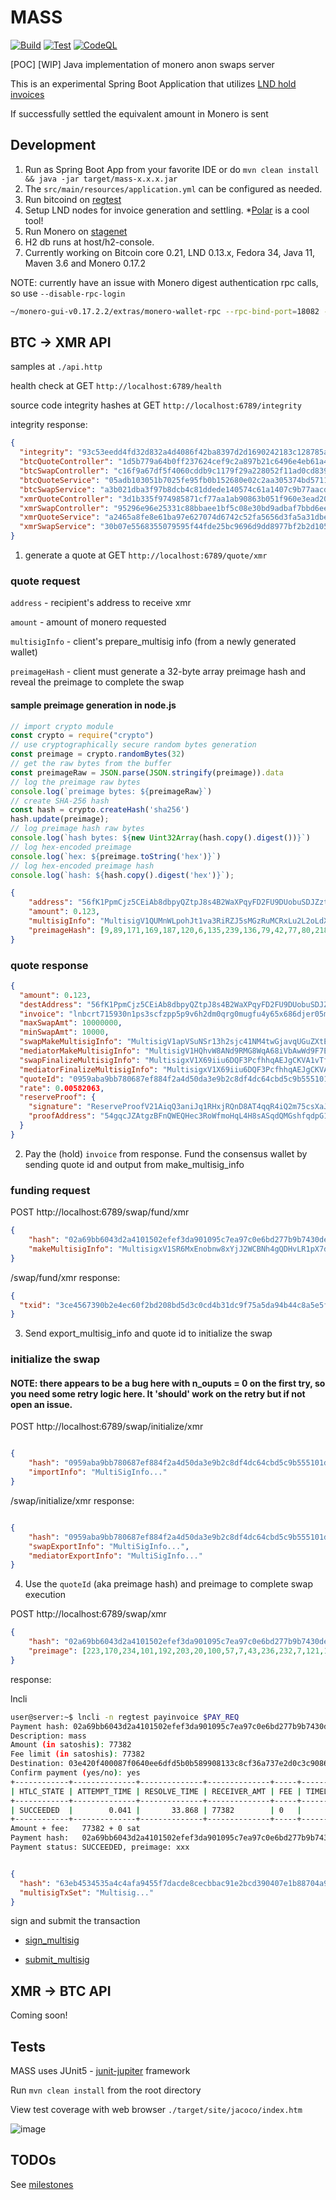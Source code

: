 # MASS

[![Build](https://github.com/hyahatiph-labs/mass/actions/workflows/build.yml/badge.svg)](https://github.com/hyahatiph-labs/mass/actions/workflows/build.yml)
[![Test](https://github.com/hyahatiph-labs/mass/actions/workflows/test.yml/badge.svg)](https://github.com/hyahatiph-labs/mass/actions/workflows/test.yml)
[![CodeQL](https://github.com/hyahatiph-labs/mass/actions/workflows/codeql-analysis.yml/badge.svg)](https://github.com/hyahatiph-labs/mass/actions/workflows/codeql-analysis.yml)

[POC] [WIP] Java implementation of monero anon swaps server

This is an experimental Spring Boot Application that utilizes [LND hold invoices](https://wiki.ion.radar.tech/tech/research/hodl-invoice)

If successfully settled the equivalent amount in Monero is sent

## Development

1. Run as Spring Boot App from your favorite IDE or do `mvn clean install && java -jar target/mass-x.x.x.jar`
2. The `src/main/resources/application.yml` can be configured as needed.
3. Run bitcoind on [regtest](https://developer.bitcoin.org/examples/testing.html)
4. Setup LND nodes for invoice generation and settling. *[Polar](https://lightningpolar.com/) is a cool tool!
5. Run Monero on [stagenet](https://monerodocs.org/infrastructure/networks/)
6. H2 db runs at host/h2-console.
7. Currently working on Bitcoin core 0.21, LND 0.13.x, Fedora 34, Java 11, Maven 3.6 and Monero 0.17.2

NOTE: currently have an issue with Monero digest authentication rpc calls, so use `--disable-rpc-login`

```bash
~/monero-gui-v0.17.2.2/extras/monero-wallet-rpc --rpc-bind-port=18082 --wallet-file=/path/to/wallet --prompt-for-password --disable-rpc-login --daemon-address monero-stagenet.exan.tech:38081 --stagenet
```

## BTC -> XMR API

samples at `./api.http`

health check at GET `http://localhost:6789/health`

source code integrity hashes at GET `http://localhost:6789/integrity`

integrity response:

```json
{
  "integrity": "93c53eedd4fd32d832a4d4086f42ba8397d2d1690242183c128785a6e8969c7c",
  "btcQuoteController": "1d5b779a64b0ff237624cef9c2a897b21c6496e4eb61a48674d674020f7dbe43",
  "btcSwapController": "c16f9a67df5f4060cddb9c1179f29a228052f11ad0cd839ccbe9fd64bbb6d26a",
  "btcQuoteService": "05adb103051b7025fe95fb0b152680e02c2aa305374bd5711d7984d5d08a803c",
  "btcSwapService": "a3b021dba3f97b8dcb4c81ddede140574c61a1407c9b77aacd0a2d3f6a4c9cbf",
  "xmrQuoteController": "3d1b335f974985871cf77aa1ab90863b051f960e3ead20c08f7e247c43d68b39",
  "xmrSwapController": "95296e96e25331c88bbaee1bf5c08e30bd9adbaf7bbd6ee2bb107d3e87d3a18f",
  "xmrQuoteService": "a2465a8fe8e61ba97e627074d6742c52fa5656d3fa5a31dbe2d9d052758d3a33",
  "xmrSwapService": "30b07e5568355079595f44fde25bc9696d9dd8977bf2b2d105ad54773365e057"
}
```

1. generate a quote at GET `http://localhost:6789/quote/xmr`

### quote request

`address` - recipient's address to receive xmr

`amount` - amount of monero requested

`multisigInfo` - client's prepare_multisig info (from a newly generated wallet)

`preimageHash` - client must generate a 32-byte array preimage hash and reveal the preimage to complete the swap

#### sample preimage generation in node.js

```javascript
// import crypto module
const crypto = require("crypto")
// use cryptographically secure random bytes generation
const preimage = crypto.randomBytes(32)
// get the raw bytes from the buffer
const preimageRaw = JSON.parse(JSON.stringify(preimage)).data
// log the preimage raw bytes
console.log(`preimage bytes: ${preimageRaw}`)
// create SHA-256 hash
const hash = crypto.createHash('sha256')
hash.update(preimage);
// log preimage hash raw bytes
console.log(`hash bytes: ${new Uint32Array(hash.copy().digest())}`)
// log hex-encoded preimage
console.log(`hex: ${preimage.toString('hex')}`)
// log hex-encoded preimage hash
console.log(`hash: ${hash.copy().digest('hex')}`);
```

```json
{
    "address": "56fK1PpmCjz5CEiAb8dbpyQZtpJ8s4B2WaXPqyFD2FU9DUobuSDJZztEPeppvAqT2DPWcdp7qtW6KasCbYoWJC7qBcwWrSH",
    "amount": 0.123,
    "multisigInfo": "MultisigV1QUMnWLpohJt1va3RiRZJ5sMGzRuMCRxLu2L2oLdXEU5jSudoWf2L1UTJ89NUTqFqiRLriB2toCzquARxagDXaBZsKEGVSu9suSobN2jR68fgp4c5doHbKsWExZHQ4UkqcBJhd24VxTA4mR2Yw2eDGpeQ1kR8EW6aMdtozYeNkhKmBt94",
    "preimageHash": [9,89,171,169,187,120,6,135,239,136,79,42,77,80,218,62,155,44,141,244,220,100,203,213,201,181,85,16,29,242,129,80]
}
```

### quote response
```json
{
  "amount": 0.123,
  "destAddress": "56fK1PpmCjz5CEiAb8dbpyQZtpJ8s4B2WaXPqyFD2FU9DUobuSDJZztEPeppvAqT2DPWcdp7qtW6KasCbYoWJC7qBcwWrSH",
  "invoice": "lnbcrt715930n1ps3scfzpp5p9v6h2dm0qrg0mugfu4y65x686djer05m3jvh4wfk423q80js9gqdq8d4shxuccqzpgxqrpcgsp506z2znrgcdxyrjd5egdae5n8fa5py8f4cf0x427nlqjgpv3067qq9qyyssqyssc3wn3xrgtw04wm8wamxglpge8cmu0qex6rd4c4jhz4cyggvh3mtaw9axf8hjvvtdl98jxjflscqp50tsu96j08xvzfmmc4akuwyqqw3xlja",
  "maxSwapAmt": 10000000,
  "minSwapAmt": 10000,
  "swapMakeMultisigInfo": "MultisigV1apVSuNSr13h2sjc41NM4twGjavqUGuZXtEWWExcTsfrEahkE1AxKWDSggyNAAhMfvmcjjBSmJbRqfWGWjC9QGFAnEY64yFpkb4LCLmFmCiCNRwbJr5pWoCqnp4q7j8xy8m1R5gcw1vrrFVXhNzzKGZ3pq1RTupACz57qzhBbzDu9B6Ks",
  "mediatorMakeMultisigInfo": "MultisigV1HQhvW8ANd9RMG8WqA68iVbAwWd9F7E1zbVSwv2sWcsD5HddsvBDQSamUUND5GDtyknDV55eXJYwxv22Fd4mZz4AKdMYwzFdaiYpYJHZcayxJDGeZ2naTCmb48DeWqQRiCj1Q3KdT24wJKHRJz8EY72fVezJHQU3S4aKMZ3JfKbnts8wq",
  "swapFinalizeMultisigInfo": "MultisigxV1X69iiu6DQF3PcfhhqAEJgCKVA1vTforUs3GPNqN5uDjRU92SauVA1CGGu3HS7FC57WSkCeZn3dxhyMPAgBdnGgLB13fmdEUgYWx8pJt6AzRnYnBVAhkaFtp1BQTCQf1HEV6BDUfenBzFrnmioL9JUCB8FCisEyf6QXYGVW1uUgYxCevGNDzHKhmMJAvb2pYQTHazTdfeS2VXwfQGaVzVWaJZNGQJ",
  "mediatorFinalizeMultisigInfo": "MultisigxV1X69iiu6DQF3PcfhhqAEJgCKVA1vTforUs3GPNqN5uDjRU92SauVA1CGGu3HS7FC57WSkCeZn3dxhyMPAgBdnGgLB13fmdEUgYWx8pJt6AzRnYnBVAhkaFtp1BQTCQf1HEV6BDUfenBzFrnmioL9JUCB8FCisEyf6QXYGVW1uUgYxCevGNDzHKhmMJAvb2pYQTHazTdfeS2VXwfQGaVzVWaJZNGQJ",
  "quoteId": "0959aba9bb780687ef884f2a4d50da3e9b2c8df4dc64cbd5c9b555101df28150",
  "rate": 0.00582063,
  "reserveProof": {
    "signature": "ReserveProofV21AiqQ3aniJq1RHxjRQnD8AT4qqR4iQ2m75csXaJQszdNjEVT5DQSGM2FU9NFKN44ii44xpPx9maxSiEkcowi7aHhCeZe9B8EANcU4mD3FxBAGXHf4vsTFyAz9bZEUgURsQ7g8NR3dNnAP1pRSSWRTgdqMUV4fAWF666bbHbvt21WeH9e54V5p4E1HVMKKB3f41Ea1G5WDFMYecU34Jeic7gsJe4sKDnyp6FSeNnG6VNGuRnpi9jevjTVxPuUcHaW2c3FXrhe9dymviL44VY6Pn8uGVbtG6QfgKtAnR1xEhSqvkxnhLDUPMfyYjphayXXNWvXnPfKYp2YCZjiQ9nbvZcKj3oTEbMvYfGmKEkrN2qKFTq5TVRT74frGjUTDuJSzFAXWWmSPG6ZNMppnZB17rkNuLcTfFr2QtC8G5nD9Fvmei9FoyQAKi8K9SQarua",
    "proofAddress": "54gqcJZAtgzBFnQWEQHec3RoWfmoHqL4H8sASqdQMGshfqdpG1fzT5ddCpz9y4C2MwQkB5GE2o6vUVCGKbokJJa6S6NSatn"
  }
}
```

2. Pay the (hold) `invoice` from response. Fund the consensus wallet by sending quote id and output from make_multisig_info

### funding request

POST http://localhost:6789/swap/fund/xmr

```json
{
    "hash": "02a69bb6043d2a4101502efef3da901095c7ea97c0e6bd277b9b7430de8a7b94",
    "makeMultisigInfo": "MultisigxV1SR6MxEnobnw8xYjJ2WCBNh4gQDHvLR1pX7df9xABRHHL1hbcb5A5NLgCxgEcNz61tpeofhcut9o6xWnFyhBpiGzLKfGTBomYYuN8P1ZPgjNpHBaXM52LStyhaAuFp43WAx2HdHKpVj9pXdmdVrhoWdGRNCKURwPYsPnP1idNvmVAxQajYYave3A4r6DYPzTAETac4pLijvR8ixT3kNgW1oj1RGLY"
}
```
/swap/fund/xmr response: 
```json
{
  "txid": "3ce4567390b2e4ec60f2bd208bd5d3c0cd4b31dc9f75a5da94b44c8a5e5f7600"
}
```

3. Send export_multisig_info and quote id to initialize the swap

### initialize the swap

#### NOTE: there appears to be a bug here with n_ouputs = 0 on the first try, so you need some retry logic here. It 'should' work on the retry but if not open an issue.

POST http://localhost:6789/swap/initialize/xmr

```json

{
    "hash": "0959aba9bb780687ef884f2a4d50da3e9b2c8df4dc64cbd5c9b555101df28150",
    "importInfo": "MultiSigInfo..."
}
```

/swap/initialize/xmr response:
```json

{
    "hash": "0959aba9bb780687ef884f2a4d50da3e9b2c8df4dc64cbd5c9b555101df28150",
    "swapExportInfo": "MultiSigInfo...",
    "mediatorExportInfo": "MultiSigInfo..."
}
```

4. Use the `quoteId` (aka preimage hash) and preimage to complete swap execution


POST http://localhost:6789/swap/xmr

```json
{
    "hash": "02a69bb6043d2a4101502efef3da901095c7ea97c0e6bd277b9b7430de8a7b94",
    "preimage": [223,170,234,101,192,203,20,100,57,7,43,236,232,7,121,194,116,73,13,147,124,252,119,126,25,147,65,130,81,233,9,84]
}
```

response:

lncli

```bash
user@server:~$ lncli -n regtest payinvoice $PAY_REQ
Payment hash: 02a69bb6043d2a4101502efef3da901095c7ea97c0e6bd277b9b7430de8a7b94
Description: mass
Amount (in satoshis): 77382
Fee limit (in satoshis): 77382
Destination: 03e420f400087f0640ee6dfd5b0b589908133c8cf36a737e2d0c3c908661477597
Confirm payment (yes/no): yes
+------------+--------------+--------------+--------------+-----+----------+-----------------+----------------------+
| HTLC_STATE | ATTEMPT_TIME | RESOLVE_TIME | RECEIVER_AMT | FEE | TIMELOCK | CHAN_OUT        | ROUTE                |
+------------+--------------+--------------+--------------+-----+----------+-----------------+----------------------+
| SUCCEEDED  |        0.041 |       33.868 | 77382        | 0   |      792 | 713583046557696 | 03e420f400087f0640ee |
+------------+--------------+--------------+--------------+-----+----------+-----------------+----------------------+
Amount + fee:   77382 + 0 sat
Payment hash:   02a69bb6043d2a4101502efef3da901095c7ea97c0e6bd277b9b7430de8a7b94
Payment status: SUCCEEDED, preimage: xxx
```

```json

{
  "hash": "63eb4534535a4c4afa9455f7dacde8cecbbac91e2bcd390407e1b88704a9a758",
  "multisigTxSet": "Multisig..."
}

```

sign and submit the transaction 

* [sign_multisig](https://web.getmonero.org/resources/developer-guides/wallet-rpc.html#sign_multisig)

* [submit_multisig](https://web.getmonero.org/resources/developer-guides/wallet-rpc.html#submit_multisig)

## XMR -> BTC API

Coming soon!

## Tests

MASS uses JUnit5 - [junit-jupiter](https://junit.org/junit5/) framework

Run `mvn clean install` from the root directory

View test coverage with web browser `./target/site/jacoco/index.htm`

![image](https://user-images.githubusercontent.com/13033037/126047819-09fe351a-be62-4bf9-bd5f-cb3580862c6e.png)


## TODOs

See [milestones](https://github.com/hyahatiph-labs/mass/milestones)
